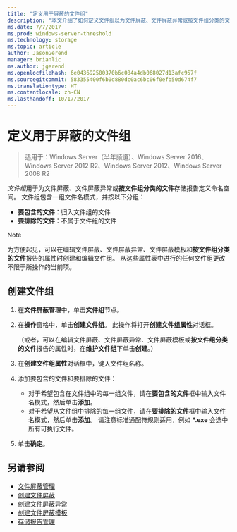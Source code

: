```yaml
---
title: "定义用于屏蔽的文件组"
description: "本文介绍了如何定义文件组以为文件屏蔽、文件屏蔽异常或按文件组分类的文件存储报告创建命名空间"
ms.date: 7/7/2017
ms.prod: windows-server-threshold
ms.technology: storage
ms.topic: article
author: JasonGerend
manager: brianlic
ms.author: jgerend
ms.openlocfilehash: 6e043692500370b6c084a4db068027d13afc957f
ms.sourcegitcommit: 583355400f6b0d880dc0ac6bc06f0efb50d674f7
ms.translationtype: HT
ms.contentlocale: zh-CN
ms.lasthandoff: 10/17/2017
---
```

# <a name="define-file-groups-for-screening"></a>定义用于屏蔽的文件组

> 适用于：Windows Server（半年频道）、Windows Server 2016、Windows Server 2012 R2、Windows Server 2012、Windows Server 2008 R2

*文件组*用于为文件屏蔽、文件屏蔽异常或**按文件组分类的文件**存储报告定义命名空间。 文件组包含一组文件名模式，并按以下分组：

-   **要包含的文件**：归入文件组的文件
-   **要排除的文件**：不属于文件组的文件

> [!Note]
> 为方便起见，可以在编辑文件屏蔽、文件屏蔽异常、文件屏蔽模板和**按文件组分类的文件**报告的属性时创建和编辑文件组。 从这些属性表中进行的任何文件组更改不限于所操作的当前项。

## <a name="to-create-a-file-group"></a>创建文件组

1.  在**文件屏蔽管理**中，单击**文件组**节点。

2.  在**操作**窗格中，单击**创建文件组**。 此操作将打开**创建文件组属性**对话框。

    （或者，可以在编辑文件屏蔽、文件屏蔽异常、文件屏蔽模板或**按文件组分类的文件**报告的属性时，在**维护文件组**下单击**创建**。）

3.  在**创建文件组属性**对话框中，键入文件组名称。

4.  添加要包含的文件和要排除的文件：

    -   对于希望包含在文件组中的每一组文件，请在**要包含的文件**框中输入文件名模式，然后单击**添加**。
    -   对于希望从文件组中排除的每一组文件，请在**要排除的文件**框中输入文件名模式，然后单击**添加**。
        请注意标准通配符规则适用，例如 **\*.exe** 会选中所有可执行文件。

5.  单击**确定**。

## <a name="see-also"></a>另请参阅

-   [文件屏蔽管理](file-screening-management.md)
-   [创建文件屏蔽](create-file-screen.md)
-   [创建文件屏蔽异常](create-file-screen-exception.md)
-   [创建文件屏蔽模板](create-file-screen-template.md)
-   [存储报告管理](storage-reports-management.md)


